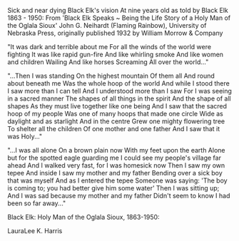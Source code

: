 Sick and near dying
Black Elk's vision
At nine years old as told by Black Elk 1863 - 1950:
From 'Black Elk Speaks ~ Being the Life Story of a Holy Man of the Oglala Sioux'
John G. Neihardt (Flaming Rainbow), University of Nebraska Press, originally published 1932 by William Morrow & Company


"It was dark and terrible about me
For all the winds of the world were fighting
It was like rapid gun-fire
And like whirling smoke
And like women and children
Wailing
And like horses
Screaming
All over the world..."

"...Then I was standing
On the highest mountain
Of them all
And round about beneath me
Was the whole hoop of the world
And while I stood there
I saw more than I can tell
And I understood more than I saw
For I was seeing in a sacred manner
The shapes of all things in the spirit
And the shape of all shapes
As they must live together like one being
And I saw that the sacred hoop of my people
Was one of many hoops that made one circle
Wide as daylight and as starlight
And in the centre
Grew one mighty flowering tree
To shelter all the children
Of one mother and one father
And I saw that it was Holy..."

"...I was all alone
On a brown plain now
With my feet upon the earth
Alone but for the spotted eagle guarding me
I could see my people's village far ahead
And I walked very fast, for I was homesick now
Then I saw my own tepee
And inside I saw my mother and my father
Bending over a sick boy that was myself
And as I entered the tepee
Someone was saying:
'The boy is coming to; you had better give him some water'
Then I was sitting up;
And I was sad because my mother and my father
Didn't seem to know I had been so far away..."

Black Elk: Holy Man of the Oglala Sioux, 1863-1950: 

LauraLee K. Harris